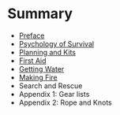 # Summary

* [Preface](README.md)
* [Psychology of Survival](psychology.md)
* [Planning and Kits](planning_and_kits.md)
* [First Aid](first_aid.md)
* [Getting Water](getting_water.md)
* [Making Fire](making_fire.md)
* Search and Rescue
* Appendix 1: Gear lists
* Appendix 2: Rope and Knots


